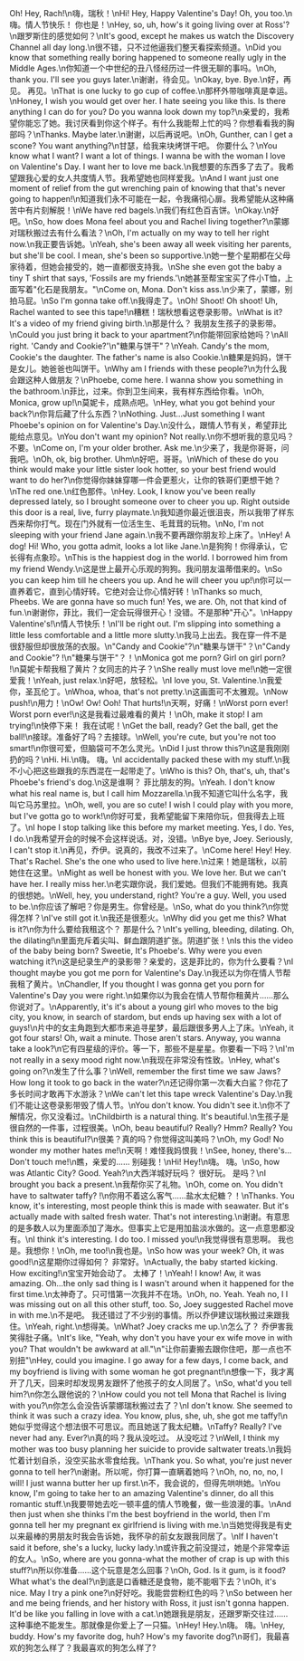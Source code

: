 Oh! Hey, Rach!\n嗨，瑞秋！\nHi! Hey, Happy Valentine's Day! Oh, you too.\n嗨。情人节快乐！ 你也是！\nHey, so, uh, how's it going living over at Ross'?\n跟罗斯住的感觉如何？\nIt's good, except he makes us watch the Discovery Channel all day long.\n很不错，只不过他逼我们整天看探索频道。\nDid you know that something really boring happened to someone really ugly in the Middle Ages.\n你知道一个中世纪的丑八怪经历过一件很无聊的事吗。\nOh, thank you. I'll see you guys later.\n谢谢，待会见。\nOkay, bye. Bye.\n好，再见。 再见。\nThat is one lucky to go cup of coffee.\n那杯外带咖啡真是幸运。\nHoney, I wish you would get over her. I hate seeing you like this. Is there anything I can do for you? Do you wanna look down my top?\n亲爱的，我希望你能忘了她。我讨厌看到你这个样子。有什么我能帮上忙的吗？你想看看我的胸部吗？\nThanks. Maybe later.\n谢谢，以后再说吧。\nOh, Gunther, can I get a scone? You want anything?\n甘瑟，给我来块烤饼干吧。 你要什么？\nYou know what I want? I want a lot of things. I wanna be with the woman I love on Valentine's Day. I want her to love me back.\n我想要的东西多了去了。我希望跟我心爱的女人共度情人节。我希望她也同样爱我。\nAnd I want just one moment of relief from the gut wrenching pain of knowing that that's never going to happen!\n知道我们永不可能在一起，令我痛彻心扉。我希望能从这种痛苦中有片刻解脱！\nWe have red bagels.\n我们有红色百吉饼。\nOkay.\n好吧。\nSo, how does Mona feel about you and Rachel living together?\n蒙娜对瑞秋搬过去有什么看法？\nOh, I'm actually on my way to tell her right now.\n我正要告诉她。\nYeah, she's been away all week visiting her parents, but she'll be cool. I mean, she's been so supportive.\n她一整个星期都在父母家待着，但她会接受的，她一直都很支持我。\nShe she even got the baby a tiny T shirt that says, 'Fossils are my friends.'\n她甚至帮宝宝买了件小T恤，上面写着"化石是我朋友。"\nCome on, Mona. Don't kiss ass.\n少来了，蒙娜，别拍马屁。\nSo I'm gonna take off.\n我得走了。\nOh! Shoot! Oh shoot! Uh, Rachel wanted to see this tape!\n糟糕！瑞秋想看这卷录影带。\nWhat is it? It's a video of my friend giving birth.\n那是什么？ 我朋友生孩子的录影带。\nCould you just bring it back to your apartment?\n你能带回家给她吗？\nAll right. 'Candy and Cookie?'\n"糖果与饼干"？\nYeah. Candy's the mom, Cookie's the daughter. The father's name is also Cookie.\n糖果是妈妈，饼干是女儿。她爸爸也叫饼干。\nWhy am I friends with these people?\n为什么我会跟这种人做朋友？\nPhoebe, come here. I wanna show you something in the bathroom.\n菲比，过来。你到卫生间来，我有样东西给你看。\nOh, Monica, grow up!\n莫妮卡，成熟点吧。\nHey, what you got behind your back?\n你背后藏了什么东西？\nNothing. Just...Just something I want Phoebe's opinion on for Valentine's Day.\n没什么，跟情人节有关，希望菲比能给点意见。\nYou don't want my opinion? Not really.\n你不想听我的意见吗？ 不要。\nCome on, I'm your older brother. Ask me.\n少来了，我是你哥哥，问我吧。\nOh, ok, big brother. Uhm\n好吧，哥哥。\nWhich of these do you think would make your little sister look hotter, so your best friend would want to do her?\n你觉得你妹妹穿哪一件会更惹火，让你的铁哥们更想干她？\nThe red one.\n红色那件。\nHey. Look, I know you've been really depressed lately, so I brought someone over to cheer you up. Right outside this door is a real, live, furry playmate.\n我知道你最近很沮丧，所以我带了样东西来帮你打气。现在门外就有一位活生生、毛茸茸的玩物。\nNo, I'm not sleeping with your friend Jane again.\n我不要再跟你朋友珍上床了。\nHey! A dog! Hi! Who, you gotta admit, looks a lot like Jane.\n是狗狗！你得承认，它长得有点象珍。\nThis is the happiest dog in the world. I borrowed him from my friend Wendy.\n这是世上最开心乐观的狗狗。我问朋友温蒂借来的。\nSo you can keep him till he cheers you up. And he will cheer you up!\n你可以一直养着它，直到心情好转。它绝对会让你心情好转！\nThanks so much, Pheebs. We are gonna have so much fun! Yes, we are. Oh, not that kind of fun.\n谢谢你，菲比，我们一定会玩得很开心！没错。不是那种"开心"。\nHappy Valentine's!\n情人节快乐！\nI'll be right out. I'm slipping into something a little less comfortable and a little more slutty.\n我马上出去。我在穿一件不是很舒服但却很放荡的衣服。\n"Candy and Cookie"?\n"糖果与饼干"？\n"Candy and Cookie"? !\n"糖果与饼干"？！\nMonica got me porn? Girl on girl porn? !\n莫妮卡帮我租了黄片？女同志的片子？\nShe really must love me!\n她一定很爱我！\nYeah, just relax.\n好吧，放轻松。\nI love you, St. Valentine.\n我爱你，圣瓦伦丁。\nWhoa, whoa, that's not pretty.\n这画面可不太雅观。\nNow push!\n用力！\nOw! Ow! Ooh! That hurts!\n天啊，好痛！\nWorst porn ever! Worst porn ever!\n这是我看过最难看的黄片！\nOh, make it stop! I am trying!\n快停下来！ 我在试呢！\nGet the ball, ready? Get the ball, get the ball!\n接球。准备好了吗？去接球。\nWell, you're cute, but you're not too smart!\n你很可爱，但脑袋可不怎么灵光。\nDid I just throw this?\n这是我刚刚扔的吗？\nHi. Hi.\n嗨。 嗨。\nI accidentally packed these with my stuff.\n我不小心把这些跟我的东西混在一起带走了。\nWho is this? Oh, that's, uh, that's Phoebe's friend's dog.\n这是谁啊？ 菲比朋友的狗。\nYeah. I don't know what his real name is, but I call him Mozzarella.\n我不知道它叫什么名字，我叫它马苏里拉。\nOh, well, you are so cute! I wish I could play with you more, but I've gotta go to work!\n你好可爱，我希望能留下来陪你玩，但我得去上班了。\nI hope I stop talking like this before my market meeting. Yes, I do. Yes, I do.\n我希望开会的时候不会这样说话。对，没错。\nBye bye, Joey. Seriously, I can't stop it.\n再见，乔伊。说真的，我改不过来了。\nCome here! Hey! Hey. That's Rachel. She's the one who used to live here.\n过来！她是瑞秋，以前她住在这里。\nMight as well be honest with you. We love her. But we can't have her. I really miss her.\n老实跟你说，我们爱她。但我们不能拥有她。我真的很想她。\nWell, hey, you understand, right? You're a guy. Well, you used to be.\n你应该了解吧？你是男生。你曾经是。\nSo, what do you think?\n你觉得怎样？\nI've still got it.\n我还是很惹火。\nWhy did you get me this? What is it?\n你为什么要给我租这个？ 那是什么？\nIt's yelling, bleeding, dilating. Oh, the dilating!\n里面充斥着尖叫、鲜血跟阴道扩张。阴道扩张！\nIs this the video of the baby being born? Sweetie, It's Phoebe's. Why were you even watching it?\n这是纪录生产的录影带？亲爱的，这是菲比的，你为什么要看？\nI thought maybe you got me porn for Valentine's Day.\n我还以为你在情人节帮我租了黄片。\nChandler, If you thought I was gonna get you porn for Valentine's Day you were right.\n如果你以为我会在情人节帮你租黄片……那么你说对了。\nApparently, it's it's about a young girl who moves to the big city, you know, in search of stardom, but ends up having sex with a lot of guys!\n片中的女主角跑到大都市来追寻星梦，最后跟很多男人上了床。\nYeah, it got four stars! Oh, wait a minute. Those aren't stars. Anyway, you wanna take a look?\n它有四星级的评价。等一下，那些不是星星。你要看一下吗？\nI'm not really in a sexy mood right now.\n我现在非常没有性致。\nHey, what's going on?\n发生了什么事？\nWell, remember the first time we saw Jaws? How long it took to go back in the water?\n还记得你第一次看大白鲨？你花了多长时间才敢再下水游泳？\nWe can't let this tape wreck Valentine's Day.\n我们不能让这卷录影带毁了情人节。\nYou don't know. You didn't see it.\n你不了解情况，你又没看过。\nChildbirth is a natural thing. It's beautiful.\n生孩子是很自然的一件事，过程很美。\nOh, beau beautiful? Really? Hmm? Really? You think this is beautiful?\n很美？真的吗？你觉得这叫美吗？\nOh, my God! No wonder my mother hates me!\n天啊！难怪我妈恨我！\nSee, honey, there's... Don't touch me!\n瞧，亲爱的…… 别碰我！\nHi! Hey!\n嗨。 嗨。\nSo, how was Atlantic City? Good. Yeah?\n大西洋城好玩吗？ 很好玩。 是吗？\nI brought you back a present.\n我帮你买了礼物。\nOh, come on. You didn't have to saltwater taffy? !\n你用不着这么客气……盐水太纪糖？！\nThanks. You know, it's interesting, most people think this is made with seawater. But it's actually made with salted fresh water. That's not interesting.\n谢谢。有意思的是多数人以为里面添加了海水。但事实上它是用加盐淡水做的。这一点意思都没有。\nI think it's interesting. I do too. I missed you!\n我觉得很有意思啊。 我也是。我想你！\nOh, me too!\n我也是。\nSo how was your week? Oh, it was good!\n这星期你过得如何？ 非常好。\nActually, the baby started kicking. How exciting!\n宝宝开始会动了。 太棒了！\nYeah! I know! Aw, it was amazing. Oh...the only sad thing is I wasn't around when it happened for the first time.\n太神奇了。只可惜第一次我并不在场。\nOh, no. Yeah. Yeah no, I I was missing out on all this other stuff, too. So, Joey suggested Rachel move in with me.\n不是吧。 我还错过了不少别的事情。所以乔伊建议瑞秋搬过来跟我住。\nYeah, right.\n想得美。\nWhat? Joey cracks me up.\n怎么了？ 乔伊害我笑得肚子痛。\nIt's like, "Yeah, why don't you have your ex wife move in with you? That wouldn't be awkward at all."\n"让你前妻搬去跟你住吧，那一点也不别扭"\nHey, could you imagine. I go away for a few days, I come back, and my boyfriend is living with some woman he got pregnant!\n想像一下，我才离开了几天，回来时却发现男友跟怀了他孩子的女人同居了。\nSo, what'd you tell him?\n你怎么跟他说的？\nHow could you not tell Mona that Rachel is living with you?\n你怎么会没告诉蒙娜瑞秋搬过去了？\nI don't know. She seemed to think it was such a crazy idea. You know, plus, she, uh, she got me taffy!\n她似乎觉得这个想法很不可思议。而且她送了我太纪糖。\nTaffy? Really? I've never had any. Ever?\n真的吗？我从没吃过。 从没吃过？\nWell, I think my mother was too busy planning her suicide to provide saltwater treats.\n我妈忙着计划自杀，没空买盐水零食给我。\nThank you. So what, you're just never gonna to tell her?\n谢谢。所以呢，你打算一直瞒着她吗？\nOh, no, no, no, I will! I just wanna butter her up first.\n不，我会说的，但得先哄哄她。\nYou know, I'm going to take her to an amazing Valentine's dinner, do all this romantic stuff.\n我要带她去吃一顿丰盛的情人节晚餐，做一些浪漫的事。\nAnd then just when she thinks I'm the best boyfriend in the world, then I'm gonna tell her my pregnant ex girlfriend is living with me.\n当她觉得我是有史以来最棒的男朋友时我会告诉她，我怀孕的前女友跟我同居了。\nIf I haven't said it before, she's a lucky, lucky lady.\n或许我之前没提过，她是个非常幸运的女人。\nSo, where are you gonna-what the mother of crap is up with this stuff?\n所以你准备……这个玩意是怎么回事？\nOh, God. Is it gum, is it food? What what's the deal?\n到底是口香糖还是食物，能不能咽下去？\nOh, it's nice. May I try a pink one?\n好好吃。我能尝尝粉红色的吗？\nSo between her and me being friends, and her history with Ross, it just isn't gonna happen. It'd be like you falling in love with a cat.\n她跟我是朋友，还跟罗斯交往过……这种事绝不能发生。那就像是你爱上了一只猫。\nHey! Hey.\n嗨。 嗨。\nHey, buddy. How's my favorite dog, huh? How's my favorite dog?\n哥们，我最喜欢的狗怎么样了？我最喜欢的狗怎么样了?
        